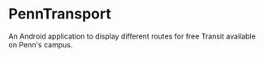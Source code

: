 # PennTransport
An Android application to display different routes for free Transit available on Penn's campus.
